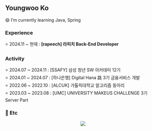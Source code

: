 
## Youngwoo Ko
😄 I’m currently learning Java, Spring

### Experience
⭐️ 2024.11 ~ 현재 : **[rapeech] 라피치 Back-End Developer**

### Activity
⭐️ 2024.07 ~ 2024.11 : [SSAFY] 삼성 청년 SW 아카데미 12기 <br>
⭐️ 2024.01 ~ 2024.07 : [하나은행] Digital Hana 路 3기 금융서비스 개발 <br>
⭐️ 2022.06 ~ 2022.10 : [ALCUK] 가톨릭대학교 알고리즘 동아리 <br>
⭐️ 2023.03 ~ 2023.08 : [UMC] UNIVERSITY MAKEUS CHALLENGE 3기 Server Part <br>

### 💬 Etc
<p align="center">
  <a href="https://solved.ac/duddn2012">
    <img src="http://mazassumnida.wtf/api/mini/generate_badge?boj=duddn2012" />
  </a>
</p>
